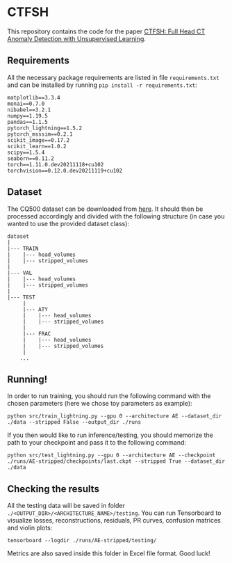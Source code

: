 # CTFSH
This repository contains the code for the paper [CTFSH: Full Head CT Anomaly Detection with Unsupervised Learning](https://openreview.net/forum?id=9qZUArz732o&referrer=%5BAuthor%20Console%5D(%2Fgroup%3Fid%3DMIDL.io%2F2022%2FConference%2FAuthors%23your-submissions)).

## Requirements
All the necessary package requirements are listed in file `requirements.txt` and can be installed by running `pip install -r requirements.txt`:

```
matplotlib==3.3.4  
monai==0.7.0  
nibabel==3.2.1  
numpy==1.19.5  
pandas==1.1.5  
pytorch_lightning==1.5.2  
pytorch_msssim==0.2.1  
scikit_image==0.17.2  
scikit_learn==1.0.2
scipy==1.5.4
seaborn==0.11.2
torch==1.11.0.dev20211118+cu102
torchvision==0.12.0.dev20211119+cu102
```

## Dataset
The CQ500 dataset can be downloaded from [here](http://headctstudy.qure.ai/dataset). It should then be processed accordingly and divided with the following structure (in case you wanted to use the provided dataset class): 
```
dataset
|
|--- TRAIN
|    |--- head_volumes
|    |--- stripped_volumes
|
|--- VAL 
|    |--- head_volumes
|    |--- stripped_volumes
|
|--- TEST
     |
     |--- ATY
     |    |--- head_volumes
     |    |--- stripped_volumes
     |
     |--- FRAC      
     |    |--- head_volumes
     |    |--- stripped_volumes
     |        
    ...
```

## Running!
In order to run training, you should run the following command with the chosen parameters (here we chose toy parameters as example):
```
python src/train_lightning.py --gpu 0 --architecture AE --dataset_dir ./data --stripped False --output_dir ./runs
```
If you then would like to run inference/testing, you should memorize the path to your checkpoint and pass it to the following command:
```
python src/test_lightning.py --gpu 0 --architecture AE --checkpoint ./runs/AE-stripped/checkpoints/last.ckpt --stripped True --dataset_dir ./data
```

## Checking the results
All the testing data will be saved in folder `./<OUTPUT_DIR>/<ARCHITECTURE_NAME>/testing`. You can run Tensorboard to visualize losses, reconstructions, residuals, PR curves, confusion matrices and violin plots:
```
tensorboard --logdir ./runs/AE-stripped/testing/
```
Metrics are also saved inside this folder in Excel file format.
Good luck!
